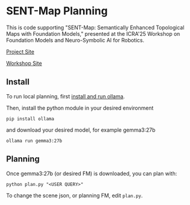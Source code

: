 # SENT-Map Planning

This is code supporting "SENT-Map: Semantically Enhanced Topological Maps with Foundation Models," presented at the ICRA'25 Workshop on Foundation Models and Neuro-Symbolic AI for Robotics.

[Project Site](https://rpm-lab-umn.github.io/SENT_map/)

[Workshop Site](https://sairlab.org/icra25/)

## Install
To run local planning, first [install and run ollama](https://github.com/ollama/ollama).

Then, install the python module in your desired environment
```
pip install ollama
```
and download your desired model, for example gemma3:27b
```
ollama run gemma3:27b
```

## Planning
Once gemma3:27b (or desired FM) is downloaded, you can plan with:
```
python plan.py "<USER QUERY>"
```
To change the scene json, or planning FM, edit `plan.py`.
